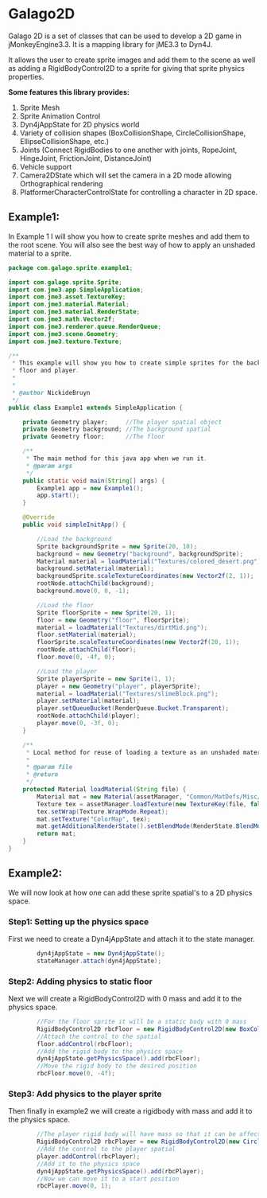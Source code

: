 # Galago2D
Galago 2D is a set of classes that can be used to develop a 2D game in jMonkeyEngine3.3.
It is a mapping library for jME3.3 to Dyn4J. 

It allows the user to create sprite images and add them to
the scene as well as adding a RigidBodyControl2D to a sprite for giving that sprite physics properties.


**Some features this library provides:**
1. Sprite Mesh
2. Sprite Animation Control
3. Dyn4jAppState for 2D physics world
4. Variety of collision shapes (BoxCollisionShape, CircleCollisionShape, EllipseCollisionShape, etc.)
5. Joints (Connect RigidBodies to one another with joints, RopeJoint, HingeJoint, FrictionJoint, DistanceJoint)
6. Vehicle support
7. Camera2DState which will set the camera in a 2D mode allowing Orthographical rendering
8. PlatformerCharacterControlState for controlling a character in 2D space.

## Example1:
In Example 1 I will show you how to create sprite meshes and add them to the root scene. 
You will also see the best way of how to apply an unshaded material to a sprite.

```java
package com.galago.sprite.example1;

import com.galago.sprite.Sprite;
import com.jme3.app.SimpleApplication;
import com.jme3.asset.TextureKey;
import com.jme3.material.Material;
import com.jme3.material.RenderState;
import com.jme3.math.Vector2f;
import com.jme3.renderer.queue.RenderQueue;
import com.jme3.scene.Geometry;
import com.jme3.texture.Texture;

/**
 * This example will show you how to create simple sprites for the background,
 * floor and player.
 *
 *
 * @author NickideBruyn
 */
public class Example1 extends SimpleApplication {

    private Geometry player;     //The player spatial object
    private Geometry background; //The background spatial
    private Geometry floor;      //The floor

    /**
     * The main method for this java app when we run it.
     * @param args 
     */
    public static void main(String[] args) {
        Example1 app = new Example1();
        app.start();
    }

    @Override
    public void simpleInitApp() {

        //Load the background
        Sprite backgroundSprite = new Sprite(20, 10);
        background = new Geometry("background", backgroundSprite);
        Material material = loadMaterial("Textures/colored_desert.png");
        background.setMaterial(material);
        backgroundSprite.scaleTextureCoordinates(new Vector2f(2, 1));
        rootNode.attachChild(background);
        background.move(0, 0, -1);

        //Load the floor
        Sprite floorSprite = new Sprite(20, 1);
        floor = new Geometry("floor", floorSprite);
        material = loadMaterial("Textures/dirtMid.png");
        floor.setMaterial(material);
        floorSprite.scaleTextureCoordinates(new Vector2f(20, 1));
        rootNode.attachChild(floor);
        floor.move(0, -4f, 0);

        //Load the player
        Sprite playerSprite = new Sprite(1, 1);
        player = new Geometry("player", playerSprite);
        material = loadMaterial("Textures/slimeBlock.png");
        player.setMaterial(material);
        player.setQueueBucket(RenderQueue.Bucket.Transparent);
        rootNode.attachChild(player);
        player.move(0, -3f, 0);
    }

    /**
     * Local method for reuse of loading a texture as an unshaded material
     *
     * @param file
     * @return
     */
    protected Material loadMaterial(String file) {
        Material mat = new Material(assetManager, "Common/MatDefs/Misc/Unshaded.j3md");
        Texture tex = assetManager.loadTexture(new TextureKey(file, false));
        tex.setWrap(Texture.WrapMode.Repeat);
        mat.setTexture("ColorMap", tex);
        mat.getAdditionalRenderState().setBlendMode(RenderState.BlendMode.Alpha);
        return mat;
    }
}

```


## Example2:
We will now look at how one can add these sprite spatial's to a 2D physics space.

### Step1: Setting up the physics space
First we need to create a Dyn4jAppState and attach it to the state manager.
```java
        dyn4jAppState = new Dyn4jAppState();
        stateManager.attach(dyn4jAppState);
```

### Step2: Adding physics to static floor
Next we will create a RigidBodyControl2D with 0 mass and add it to the physics space.
```java
        //For the floor sprite it will be a static body with 0 mass
        RigidBodyControl2D rbcFloor = new RigidBodyControl2D(new BoxCollisionShape(floorSprite.getWidth(), floorSprite.getHeight()), 0);
        //Attach the control to the spatial
        floor.addControl(rbcFloor);
        //Add the rigid body to the physics space        
        dyn4jAppState.getPhysicsSpace().add(rbcFloor);
        //Move the rigid body to the desired position
        rbcFloor.move(0, -4f);        
```


### Step3: Add physics to the player sprite
Then finally in example2 we will create a rigidbody with mass and add it to the physics space.
```java
        //The player rigid body will have mass so that it can be affected by gravity
        RigidBodyControl2D rbcPlayer = new RigidBodyControl2D(new CircleCollisionShape(0.5f), 1);
        //Add the control to the player spatial
        player.addControl(rbcPlayer);
        //Add it to the physics space
        dyn4jAppState.getPhysicsSpace().add(rbcPlayer);
        //Now we can move it to a start position
        rbcPlayer.move(0, 1);
```
